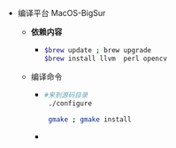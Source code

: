 - 编译平台 MacOS-BigSur

  - **依赖内容**

    - ```bash
      $brew update ; brew upgrade
      $brew install llvm  perl opencv
      ```

  - 编译命令

    - ```bash
      #来到源码目录
       ./configure
       
       gmake ; gmake install
      ```

    - 

